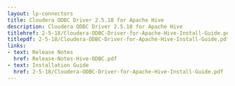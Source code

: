```yaml
---
layout: lp-connectors
title: Cloudera ODBC Driver 2.5.18 for Apache Hive
description: Cloudera ODBC Driver 2.5.18 for Apache Hive
titlehref: 2-5-18/Cloudera-ODBC-Driver-for-Apache-Hive-Install-Guide.pdf
titlepdf: 2-5-18/Cloudera-ODBC-Driver-for-Apache-Hive-Install-Guide.pdf
links:
- text: Release Notes
  href: Release-Notes-Hive-ODBC.pdf
- text: Installation Guide
  href: 2-5-18/Cloudera-ODBC-Driver-for-Apache-Hive-Install-Guide.pdf
---
```

